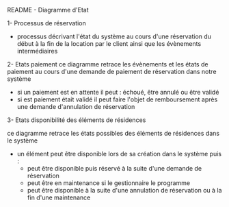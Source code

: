 README - Diagramme d'Etat

1- Processus de réservation
 - processus décrivant l'état du système au cours d'une réservation du début à la fin de la location par le client 
ainsi que les évènements intermédiaires

2- Etats paiement
ce diagramme retrace les évènements et les états de paiement au cours d'une demande de paiement de réservation dans notre système
- si un paiement est en attente il peut : échoué, être annulé ou être validé
- si est paiement était validé il peut faire l'objet de remboursement après une demande d'annulation de réservation

3- Etats disponibilité des éléments de résidences

ce diagramme retrace les états possibles des éléments de résidences dans le système
- un élément peut être disponible lors de sa création dans le système puis :
	- peut être disponible puis réservé à la suite d'une demande de réservation
	- peut être en maintenance si le gestionnaire le programme
	- peut être disponible à la suite d'une annulation de réservation ou à la fin d'une maintenance
